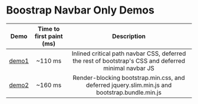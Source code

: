 # Boostrap Navbar Only Demos

| Demo                                                    | Time to first paint (ms) | Description                                                                                           |
| --------------------------------------------------------|:------------------------:|:-----------------------------------------------------------------------------------------------------:|
| [demo1](https://patkub.github.io/bs-navbar-only/demo1/) | ~110 ms                  | Inlined critical path navbar CSS, deferred the rest of bootstrap's CSS and deferred minimal navbar JS |
| [demo2](https://patkub.github.io/bs-navbar-only/demo2/) | ~160 ms                  | Render-blocking bootstrap.min.css, and deferred jquery.slim.min.js and bootstrap.bundle.min.js        |
